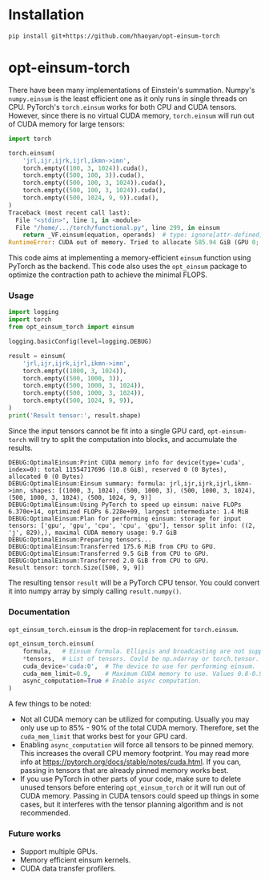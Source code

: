 # Installation
```
pip install git+https://github.com/hhaoyan/opt-einsum-torch
 ```

# opt-einsum-torch

There have been many implementations of Einstein's summation. Numpy's 
`numpy.einsum` is the least efficient one as it only runs in single threads on 
CPU. PyTorch's `torch.einsum` works for both CPU and CUDA tensors. However,
since there is no virtual CUDA memory, `torch.einsum` will run out of CUDA 
memory for large tensors:

```python
import torch

torch.einsum(
    'jrl,ijr,ijrk,ijrl,ikmn->imn',
    torch.empty((100, 3, 1024)).cuda(),
    torch.empty((500, 100, 3)).cuda(),
    torch.empty((500, 100, 3, 1024)).cuda(),
    torch.empty((500, 100, 3, 1024)).cuda(),
    torch.empty((500, 1024, 9, 9)).cuda(),
)
Traceback (most recent call last):
  File "<stdin>", line 1, in <module>
  File "/home/.../torch/functional.py", line 299, in einsum
    return _VF.einsum(equation, operands)  # type: ignore[attr-defined]
RuntimeError: CUDA out of memory. Tried to allocate 585.94 GiB (GPU 0; 10.76 GiB total capacity; 1.87 GiB already allocated; 7.87 GiB free; 1.89 GiB reserved in total by PyTorch)
```

This code aims at implementing a memory-efficient `einsum` function using
PyTorch as the backend. This code also uses the `opt_einsum` package to 
optimize the contraction path to achieve the minimal FLOPS.

### Usage

```python
import logging
import torch
from opt_einsum_torch import einsum

logging.basicConfig(level=logging.DEBUG)

result = einsum(
    'jrl,ijr,ijrk,ijrl,ikmn->imn',
    torch.empty((1000, 3, 1024)),
    torch.empty((500, 1000, 3)),
    torch.empty((500, 1000, 3, 1024)),
    torch.empty((500, 1000, 3, 1024)),
    torch.empty((500, 1024, 9, 9)),
)
print('Result tensor:', result.shape)
```

Since the input tensors cannot be fit into a single GPU card, `opt-einsum-torch`
will try to split the computation into blocks, and accumulate the results.
```
DEBUG:OptimalEinsum:Print CUDA memory info for device(type='cuda', index=0): total 11554717696 (10.8 GiB), reserved 0 (0 Bytes), allocated 0 (0 Bytes)
DEBUG:OptimalEinsum:Einsum summary: formula: jrl,ijr,ijrk,ijrl,ikmn->imn, shapes: [(1000, 3, 1024), (500, 1000, 3), (500, 1000, 3, 1024), (500, 1000, 3, 1024), (500, 1024, 9, 9)]
DEBUG:OptimalEinsum:Using PyTorch to speed up einsum: naive FLOPs 6.370e+14, optimized FLOPs 6.228e+09, largest intermediate: 1.4 MiB
DEBUG:OptimalEinsum:Plan for performing einsum: storage for input tensors: ['gpu', 'gpu', 'cpu', 'cpu', 'gpu'], tensor split info: ((2, 'j', 829),), maximal CUDA memory usage: 9.7 GiB
DEBUG:OptimalEinsum:Preparing tensors...
DEBUG:OptimalEinsum:Transferred 175.6 MiB from CPU to GPU.
DEBUG:OptimalEinsum:Transferred 9.5 GiB from CPU to GPU.
DEBUG:OptimalEinsum:Transferred 2.0 GiB from CPU to GPU.
Result tensor: torch.Size([500, 9, 9])
```

The resulting tensor `result` will be a PyTorch CPU tensor. You could convert
it into numpy array by simply calling `result.numpy()`.

### Documentation

`opt_einsum_torch.einsum` is the drop-in replacement for `torch.einsum`.

```python
opt_einsum_torch.einsum(
    formula,   # Einsum formula. Ellipsis and broadcasting are not supported. 
    *tensors,  # List of tensors. Could be np.ndarray or torch.tensor.
    cuda_device='cuda:0',  # The device to use for performing einsum.
    cuda_mem_limit=0.9,    # Maximum CUDA memory to use. Values 0.8-0.9 work best.
    async_computation=True # Enable async computation.
)
```

A few things to be noted:
- Not all CUDA memory can be utilized for computing. Usually you may only use up 
  to 85% - 90% of the total CUDA memory. Therefore, set the `cuda_mem_limit`
  that works best for your GPU card.
- Enabling `async_computation` will force all tensors to be pinned memory. This
  increases the overall CPU memory footprint. You may read more info at 
  https://pytorch.org/docs/stable/notes/cuda.html. If you can, passing in 
  tensors that are already pinned memory works best.
- If you use PyTorch in other parts of your code, make sure to delete unused 
  tensors before entering `opt_einsum_torch` or it will run out of CUDA memory.
  Passing in CUDA tensors could speed up things in some cases, but it interferes
  with the tensor planning algorithm and is not recommended.

### Future works

- Support multiple GPUs.
- Memory efficient einsum kernels.
- CUDA data transfer profilers.
